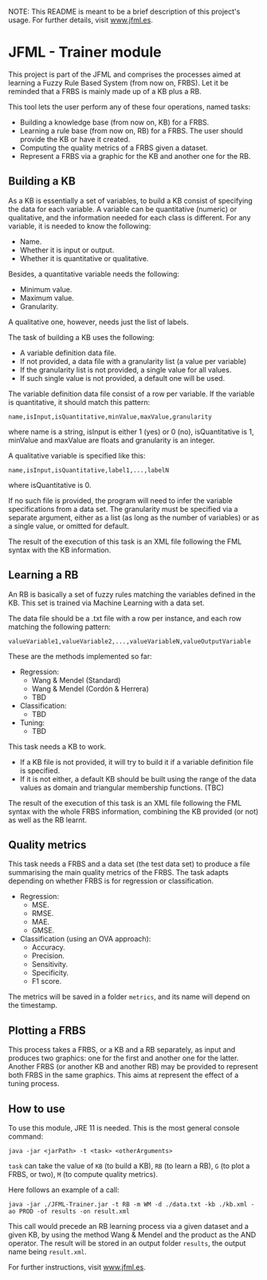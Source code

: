 NOTE: This README is meant to be a brief description of this project's usage. For further details, visit www.jfml.es.


# JFML - Trainer module

This project is part of the JFML and comprises the processes aimed at learning a Fuzzy Rule Based System (from now on, FRBS). Let it be reminded that a FRBS is mainly made up of a KB plus a RB.

This tool lets the user perform any of these four operations, named tasks:
- Building a knowledge base (from now on, KB) for a FRBS.
- Learning a rule base (from now on, RB) for a FRBS. The user should provide the KB or have it created.
- Computing the quality metrics of a FRBS given a dataset.
- Represent a FRBS via a graphic for the KB and another one for the RB.


## Building a KB

As a KB is essentially a set of variables, to build a KB consist of specifying the data for each variable. A variable can be quantitative (numeric) or qualitative, and the information needed for each class is different. For any variable, it is needed to know the following:
- Name.
- Whether it is input or output.
- Whether it is quantitative or qualitative.

Besides, a quantitative variable needs the following:
- Minimum value.
- Maximum value.
- Granularity.

A qualitative one, however, needs just the list of labels.

The task of building a KB uses the following:
- A variable definition data file.
- If not provided, a data file with a granularity list (a value per variable)
- If the granularity list is not provided, a single value for all values.
- If such single value is not provided, a default one will be used.

The variable definition data file consist of a row per variable. If the variable is quantitative, it should match this pattern:

````
name,isInput,isQuantitative,minValue,maxValue,granularity
````

where name is a string, isInput is either 1 (yes) or 0 (no), isQuantitative is 1, minValue and maxValue are floats and granularity is an integer.

A qualitative variable is specified like this:

````
name,isInput,isQuantitative,label1,...,labelN
````
 
where isQuantitative is 0.

If no such file is provided, the program will need to infer the variable specifications from a data set. The granularity must be specified via a separate argument, either as a list (as long as the number of variables) or as a single value, or omitted for default.

The result of the execution of this task is an XML file following the FML syntax with the KB information.


## Learning a RB

An RB is basically a set of fuzzy rules matching the variables defined in the KB. This set is trained via Machine Learning with a data set.

The data file should be a .txt file with a row per instance, and each row matching the following pattern:

````
valueVariable1,valueVariable2,...,valueVariableN,valueOutputVariable
````

These are the methods implemented so far:
- Regression:
  - Wang & Mendel (Standard)
  - Wang & Mendel (Cordón & Herrera)
  - TBD
- Classification:
  - TBD
- Tuning:
  - TBD

This task needs a KB to work.
- If a KB file is not provided, it will try to build it if a variable definition file is specified.
- If it is not either, a default KB should be built using the range of the data values as domain and triangular membership functions. (TBC)

The result of the execution of this task is an XML file following the FML syntax with the whole FRBS information, combining the KB provided (or not) as well as the RB learnt.


## Quality metrics

This task needs a FRBS and a data set (the test data set) to produce a file summarising the main quality metrics of the FRBS. The task adapts depending on whether FRBS is for regression or classification.

- Regression:
  - MSE.
  - RMSE.
  - MAE.
  - GMSE.
- Classification (using an OVA approach):
  - Accuracy.
  - Precision.
  - Sensitivity.
  - Specificity.
  - F1 score.

The metrics will be saved in a folder `metrics`, and its name will depend on the timestamp.


## Plotting a FRBS

This process takes a FRBS, or a KB and a RB separately, as input and produces two graphics: one for the first and another one for the latter. Another FRBS (or another KB and another RB) may be provided to represent both FRBS in the same graphics. This aims at represent the effect of a tuning process.


## How to use

To use this module, JRE 11 is needed. This is the most general console command:

````
java -jar <jarPath> -t <task> <otherArguments>
````

`task` can take the value of `KB` (to build a KB), `RB` (to learn a RB), `G` (to plot a FRBS, or two), `M` (to compute quality metrics).

Here follows an example of a call:

````
java -jar ./JFML-Trainer.jar -t RB -m WM -d ./data.txt -kb ./kb.xml -ao PROD -of results -on result.xml
````

This call would precede an RB learning process via a given dataset and a given KB, by using the method Wang & Mendel and the product as the AND operator. The result will be stored in an output folder `results`, the output name being `result.xml`. 

For further instructions, visit www.jfml.es.






<!--````
java -jar <jarPath> -t <task> -m <method> -d <dataPath> -kb <knowledgeBasePath> -ao <andOperator> -oo <orOperator> -to <thenOperator> -rvf <rvfOperator> -cs <combinatorialSearch> -of <outputFolder> -on <outputName> -vd <variableDefinitionPath>
````

Not all arguments are mandatory, and the order does not have to match the one in the pattern.

The arguments are:
- `task`. `KB` to build a KB, and `RB` to learn an RB. Mandatory.
- `method`. Parametre used when learning an RB (mandatory for learning an RB):
  - `WMS`: Wang & Mendel (Standard).
  - `MWCH`: Wand & Mendel (Cordón & Herrera).
- `dataPath`. Path of the data .txt file (mandatory for learning an RB).
- `knowledgeBasePath`. Path of the knowledge base file.
- `andOperator`. Operator for fuzzy intersection. Its possible values are:
  - `MIN`: Minimum (default operator).
  - `PROD`: Product.
- `orOperator`. Operator for fuzzy union. Its possible values are:
  - `MAX`: Maximum (default operator).
- `thenOperator`. Operator for fuzzy implications. Its possible values are:
  - `MIN`: Minimum (default operator).
- `rvfOperator`. RVF function to be used in Cordon & Herrera's method. Its possible values are:
  - `MAX`: Maximum (default operator).
  - `MEAN`: Mean.
  - `PROD`: Product of the two previous options.
- `combinatorialSearch`. Combinatorial search method used in COR. Its possible values are:
  - `EXP`: Explicit enumeration.
  - `SA`: Approximate search with Simulated Annealing.
  - `ACO`: Approximate search with Ant Colony Optimization.
- `outputFolder`. Folder to save the output file.
- `outputName`. Name for the output file.
- `variableDefinitionPath`. Path of the file with the variable definition information.--> 